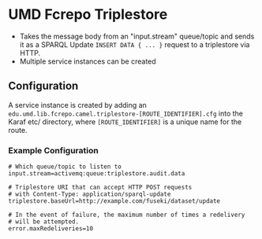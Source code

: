 # UMD Fcrepo Triplestore

* Takes the message body from an "input.stream" queue/topic and sends it
  as a SPARQL Update `INSERT DATA { ... }` request to a triplestore via HTTP.
* Multiple service instances can be created

## Configuration

A service instance is created by adding an `edu.umd.lib.fcrepo.camel.triplestore-[ROUTE_IDENTIFIER].cfg`
into the Karaf etc/ directory, where `[ROUTE_IDENTIFIER]` is a unique name for
the route.

### Example Configuration

```
# Which queue/topic to listen to
input.stream=activemq:queue:triplestore.audit.data

# Triplestore URI that can accept HTTP POST requests
# with Content-Type: application/sparql-update
triplestore.baseUrl=http://example.com/fuseki/dataset/update

# In the event of failure, the maximum number of times a redelivery
# will be attempted.
error.maxRedeliveries=10
```

